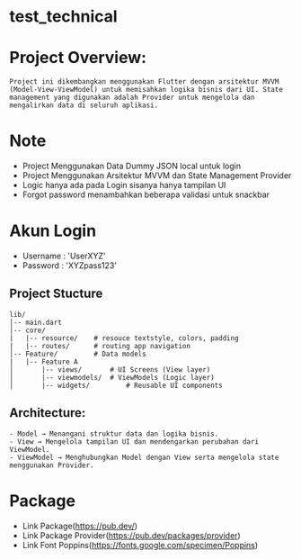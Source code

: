 # test_technical

# Project Overview:
    Project ini dikembangkan menggunakan Flutter dengan arsitektur MVVM (Model-View-ViewModel) untuk memisahkan logika bisnis dari UI. State management yang digunakan adalah Provider untuk mengelola dan mengalirkan data di seluruh aplikasi.

# Note
- Project Menggunakan Data Dummy JSON local untuk login
- Project Menggunakan Arsitektur MVVM dan State Management Provider
- Logic hanya ada pada Login sisanya hanya tampilan UI
- Forgot password menambahkan beberapa validasi untuk snackbar

# Akun Login
- Username : 'UserXYZ'
- Password : 'XYZpass123'

## Project Stucture
    lib/
    │-- main.dart
    │-- core/
    |   |-- resource/    # resouce textstyle, colors, padding
    |   |-- routes/      # routing app navigation
    │-- Feature/         # Data models
    |   |-- Feature A
    │       |-- views/       # UI Screens (View layer)
    │       |-- viewmodels/  # ViewModels (Logic layer)
    │       |-- widgets/         # Reusable UI components

## Architecture:
    - Model → Menangani struktur data dan logika bisnis.
    - View → Mengelola tampilan UI dan mendengarkan perubahan dari ViewModel.
    - ViewModel → Menghubungkan Model dengan View serta mengelola state menggunakan Provider.

# Package
- Link Package(https://pub.dev/)
- Link Package Provider(https://pub.dev/packages/provider)
- Link Font Poppins(https://fonts.google.com/specimen/Poppins)